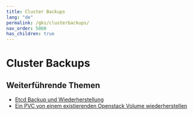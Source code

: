 ```yaml
---
title: Cluster Backups
lang: "de"
permalink: /gks/clusterbackups/
nav_order: 5000
has_children: true
---
```

<!-- LTeX:  language=de-DE -->
# Cluster Backups

## Weiterführende Themen

* [Etcd Backup und Wiederherstellung](/gks/clusterbackups/etcdbackups/)
* [Ein PVC von einem existierenden Openstack Volume wiederherstellen](/gks/clusterbackups/restorepvcfromvolume/)
